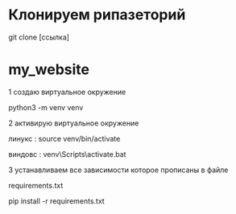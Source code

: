 # Клонируем рипазеторий


git clone [ссылка]






# my_website

1 создаю виртуальное окружение


python3 -m venv venv


2 активирую виртуальное окружение


линукс : source venv/bin/activate


виндовс : venv\Scripts\activate.bat


3 устанавливаем все зависимости которое 
прописаны в файле 

requirements.txt


pip install -r requirements.txt